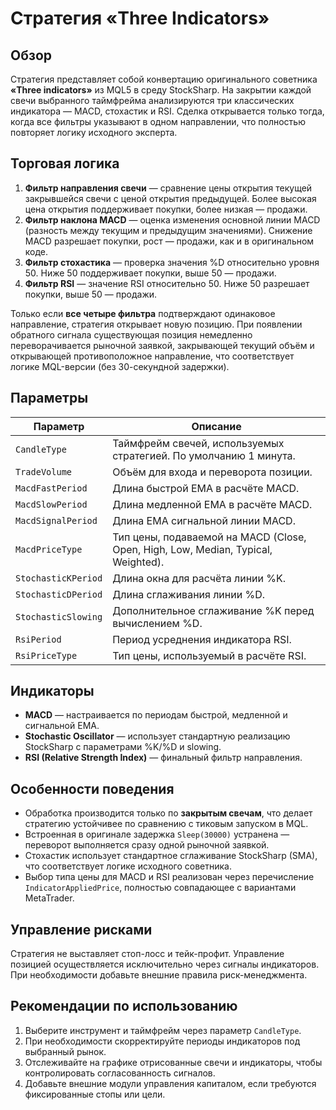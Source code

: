 # Стратегия «Three Indicators»

## Обзор
Стратегия представляет собой конвертацию оригинального советника **«Three indicators»** из MQL5 в среду StockSharp. На закрытии каждой свечи выбранного таймфрейма анализируются три классических индикатора — MACD, стохастик и RSI. Сделка открывается только тогда, когда все фильтры указывают в одном направлении, что полностью повторяет логику исходного эксперта.

## Торговая логика
1. **Фильтр направления свечи** — сравнение цены открытия текущей закрывшейся свечи с ценой открытия предыдущей. Более высокая цена открытия поддерживает покупки, более низкая — продажи.
2. **Фильтр наклона MACD** — оценка изменения основной линии MACD (разность между текущим и предыдущим значениями). Снижение MACD разрешает покупки, рост — продажи, как и в оригинальном коде.
3. **Фильтр стохастика** — проверка значения %D относительно уровня 50. Ниже 50 поддерживает покупки, выше 50 — продажи.
4. **Фильтр RSI** — значение RSI относительно 50. Ниже 50 разрешает покупки, выше 50 — продажи.

Только если **все четыре фильтра** подтверждают одинаковое направление, стратегия открывает новую позицию. При появлении обратного сигнала существующая позиция немедленно переворачивается рыночной заявкой, закрывающей текущий объём и открывающей противоположное направление, что соответствует логике MQL-версии (без 30-секундной задержки).

## Параметры
| Параметр | Описание |
| --- | --- |
| `CandleType` | Таймфрейм свечей, используемых стратегией. По умолчанию 1 минута. |
| `TradeVolume` | Объём для входа и переворота позиции. |
| `MacdFastPeriod` | Длина быстрой EMA в расчёте MACD. |
| `MacdSlowPeriod` | Длина медленной EMA в расчёте MACD. |
| `MacdSignalPeriod` | Длина EMA сигнальной линии MACD. |
| `MacdPriceType` | Тип цены, подаваемой на MACD (Close, Open, High, Low, Median, Typical, Weighted). |
| `StochasticKPeriod` | Длина окна для расчёта линии %K. |
| `StochasticDPeriod` | Длина сглаживания линии %D. |
| `StochasticSlowing` | Дополнительное сглаживание %K перед вычислением %D. |
| `RsiPeriod` | Период усреднения индикатора RSI. |
| `RsiPriceType` | Тип цены, используемый в расчёте RSI. |

## Индикаторы
- **MACD** — настраивается по периодам быстрой, медленной и сигнальной EMA.
- **Stochastic Oscillator** — использует стандартную реализацию StockSharp с параметрами %K/%D и slowing.
- **RSI (Relative Strength Index)** — финальный фильтр направления.

## Особенности поведения
- Обработка производится только по **закрытым свечам**, что делает стратегию устойчивее по сравнению с тиковым запуском в MQL.
- Встроенная в оригинале задержка `Sleep(30000)` устранена — переворот выполняется сразу одной рыночной заявкой.
- Стохастик использует стандартное сглаживание StockSharp (SMA), что соответствует логике исходного советника.
- Выбор типа цены для MACD и RSI реализован через перечисление `IndicatorAppliedPrice`, полностью совпадающее с вариантами MetaTrader.

## Управление рисками
Стратегия не выставляет стоп-лосс и тейк-профит. Управление позицией осуществляется исключительно через сигналы индикаторов. При необходимости добавьте внешние правила риск-менеджмента.

## Рекомендации по использованию
1. Выберите инструмент и таймфрейм через параметр `CandleType`.
2. При необходимости скорректируйте периоды индикаторов под выбранный рынок.
3. Отслеживайте на графике отрисованные свечи и индикаторы, чтобы контролировать согласованность сигналов.
4. Добавьте внешние модули управления капиталом, если требуются фиксированные стопы или цели.
